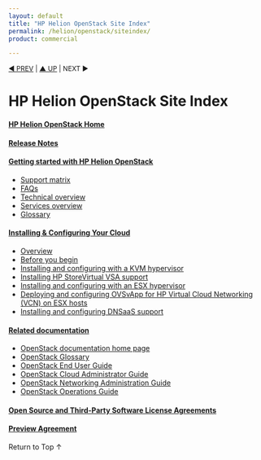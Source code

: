```yaml
---
layout: default
title: "HP Helion OpenStack Site Index"
permalink: /helion/openstack/siteindex/
product: commercial

---
```


<script>

function PageRefresh {
onLoad="window.refresh"
}

PageRefresh();

</script>


<p style="font-size: small;"> <a href="/helion/openstack/">&#9664; PREV</a> | <a href="/helion/openstack/">&#9650; UP</a> | NEXT &#9654; </p>

# HP Helion OpenStack Site Index

#### [HP Helion OpenStack Home](/helion/openstack/)

#### [Release Notes](/helion/openstack/release-notes/) 

#### [Getting started with HP Helion OpenStack](/helion/openstack/)

* [Support matrix](/helion/openstack/support-matrix-beta/) 
* [FAQs](/helion/openstack/faq/)  
* [Technical overview](/helion/openstack/technical-overview/)
* [Services overview](/helion/openstack/services/overview/)   
* [Glossary](/helion/openstack/glossary/)

#### [Installing &amp; Configuring Your Cloud](/helion/openstack/install-beta-overview/)
* [Overview](/helion/openstack/install-beta-overview/) 
* [Before you begin](/helion/openstack/install-beta/prereqs/) 
* [Installing and configuring with a KVM hypervisor](/helion/openstack/install-beta/kvm)
* [Installing HP StoreVirtual VSA support](/helion/openstack/install-beta/vsa/)
* [Installing and configuring with an ESX hypervisor](/helion/openstack/install-beta/esx/)
* [Deploying and configuring OVSvApp for HP Virtual Cloud Networking (VCN) on ESX hosts](/helion/openstack/install-beta/ovsvapp/)
* [Installing and configuring DNSaaS support](/helion/openstack/install-beta/dnsaas/)

#### [Related documentation](/helion/openstack/related-links)
 
* [OpenStack documentation home page](http://docs.openstack.org/)
* [OpenStack Glossary](http://docs.openstack.org/glossary/content/glossary.html)
* [OpenStack End User Guide](http://docs.openstack.org/user-guide/content/index.html)
* [OpenStack Cloud Administrator Guide](http://docs.openstack.org/trunk/openstack-compute/admin/content/index.html)
* [OpenStack Networking Administration Guide](http://docs.openstack.org/trunk/openstack-network/admin/content/index.html)
* [OpenStack Operations Guide](http://docs.openstack.org/trunk/openstack-ops/content/index.html)

#### [Open Source and Third-Party Software License Agreements](/helion/openstack/3rd-party-license-agreements/)

#### [Preview Agreement](/helion/openstack/eula/)
 
<a href="#top" style="padding:14px 0px 14px 0px; text-decoration: none;"> Return to Top &#8593; </a>
 
